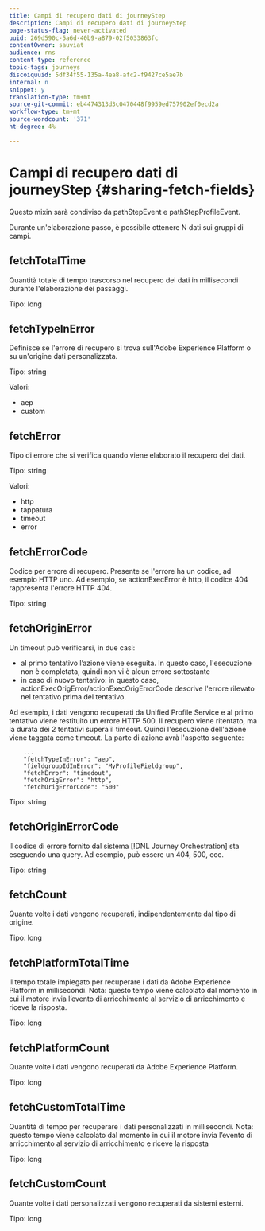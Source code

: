 ```yaml
---
title: Campi di recupero dati di journeyStep
description: Campi di recupero dati di journeyStep
page-status-flag: never-activated
uuid: 269d590c-5a6d-40b9-a879-02f5033863fc
contentOwner: sauviat
audience: rns
content-type: reference
topic-tags: journeys
discoiquuid: 5df34f55-135a-4ea8-afc2-f9427ce5ae7b
internal: n
snippet: y
translation-type: tm+mt
source-git-commit: eb4474313d3c0470448f9959ed757902ef0ecd2a
workflow-type: tm+mt
source-wordcount: '371'
ht-degree: 4%

---
```



# Campi di recupero dati di journeyStep {#sharing-fetch-fields}

Questo mixin sarà condiviso da pathStepEvent e pathStepProfileEvent.

Durante un&#39;elaborazione passo, è possibile ottenere N dati sui gruppi di campi.

## fetchTotalTime

Quantità totale di tempo trascorso nel recupero dei dati in millisecondi durante l&#39;elaborazione dei passaggi.

Tipo: long

## fetchTypeInError

Definisce se l&#39;errore di recupero si trova sull&#39;Adobe Experience Platform o su un&#39;origine dati personalizzata.

Tipo: string

Valori:
* aep
* custom

## fetchError

Tipo di errore che si verifica quando viene elaborato il recupero dei dati.

Tipo: string

Valori:
* http
* tappatura
* timeout
* error

## fetchErrorCode

Codice per errore di recupero. Presente se l&#39;errore ha un codice, ad esempio HTTP uno. Ad esempio, se actionExecError è http, il codice 404 rappresenta l&#39;errore HTTP 404.

Tipo: string

## fetchOriginError

Un timeout può verificarsi, in due casi:

* al primo tentativo l’azione viene eseguita. In questo caso, l&#39;esecuzione non è completata, quindi non vi è alcun errore sottostante
* in caso di nuovo tentativo: in questo caso, actionExecOrigError/actionExecOrigErrorCode descrive l&#39;errore rilevato nel tentativo prima del tentativo.

Ad esempio, i dati vengono recuperati da Unified Profile Service e al primo tentativo viene restituito un errore HTTP 500. Il recupero viene ritentato, ma la durata dei 2 tentativi supera il timeout. Quindi l&#39;esecuzione dell&#39;azione viene taggata come timeout. La parte di azione avrà l&#39;aspetto seguente:

```
    ...
    "fetchTypeInError": "aep",
    "fieldgroupIdInError": "MyProfileFieldgroup",
    "fetchError": "timedout",
    "fetchOrigError": "http",
    "fetchOrigErrorCode": "500"
```

Tipo: string

## fetchOriginErrorCode

Il codice di errore fornito dal sistema [!DNL Journey Orchestration] sta eseguendo una query. Ad esempio, può essere un 404, 500, ecc.

Tipo: string

## fetchCount

Quante volte i dati vengono recuperati, indipendentemente dal tipo di origine.

Tipo: long

## fetchPlatformTotalTime

Il tempo totale impiegato per recuperare i dati da Adobe Experience Platform in millisecondi. Nota: questo tempo viene calcolato dal momento in cui il motore invia l’evento di arricchimento al servizio di arricchimento e riceve la risposta.

Tipo: long

## fetchPlatformCount

Quante volte i dati vengono recuperati da Adobe Experience Platform.

Tipo: long

## fetchCustomTotalTime

Quantità di tempo per recuperare i dati personalizzati in millisecondi. Nota: questo tempo viene calcolato dal momento in cui il motore invia l’evento di arricchimento al servizio di arricchimento e riceve la risposta

Tipo: long

## fetchCustomCount

Quante volte i dati personalizzati vengono recuperati da sistemi esterni.

Tipo: long
